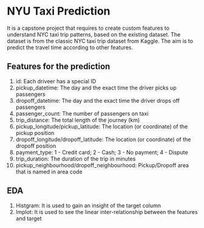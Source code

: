 # NYU Taxi Prediction
It is a capstone project that requires to create custom features to understand NYC taxi trip patterns, based on the existing dataset. The dataset is from the classic NYC taxi trip dataset from Kaggle. The aim is to predict the travel time according to other features.

## Features for the prediction
1. id: Each driveer has a special ID
2. pickup_datetime: The day and the exact time the driver picks up passengers
3. dropoff_datetime: The day and the exact time the driver drops off passengers
4. passenger_count: The number of passengers on taxi
5. trip_distance: The total length of the journey (km)
6. pickup_longitude/pickup_latitude: The location (or coordinate) of the pickup position
7. dropoff_longitude/dropoff_latitude: The location (or coordinate) of the dropoff position
8. payment_type: 1 - Credit card; 2 - Cash; 3 - No payment; 4 - Dispute
9. trip_duration: The duration of the trip in minutes
10. pickup_neighbourhood/dropoff_neighbourhood: Pickup/Dropoff area that is named in area code

## EDA
1. Histgram: It is used to gain an insight of the target column
2. lmplot: It is used to see the linear inter-relationship between the features and target
